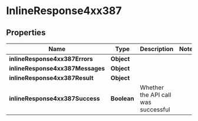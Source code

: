 # InlineResponse4xx387

## Properties
Name | Type | Description | Notes
------------ | ------------- | ------------- | -------------
**inlineResponse4xx387Errors** | **Object** |  | 
**inlineResponse4xx387Messages** | **Object** |  | 
**inlineResponse4xx387Result** | **Object** |  | 
**inlineResponse4xx387Success** | **Boolean** | Whether the API call was successful | 
